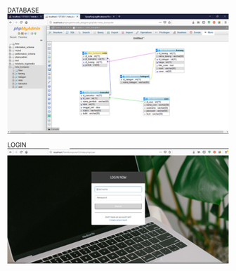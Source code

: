 DATABASE
![alt_text](https://github.com/IlyasaPunjungWicaksono/TokoKomputerCI/blob/master/screenshot/database.PNG)
<br>

LOGIN
![alt_text](https://github.com/IlyasaPunjungWicaksono/TokoKomputerCI/blob/master/screenshot/login.PNG)

